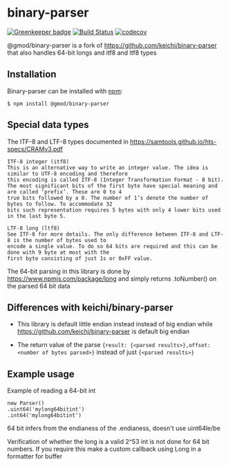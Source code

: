 
# binary-parser

[![Greenkeeper badge](https://badges.greenkeeper.io/GMOD/binary-parser.svg)](https://greenkeeper.io/)
[![Build Status](https://travis-ci.com/GMOD/binary-parser.svg?branch=master)](https://travis-ci.com/GMOD/binary-parser)
[![codecov](https://codecov.io/gh/GMOD/binary-parser/branch/master/graph/badge.svg)](https://codecov.io/gh/GMOD/binary-parser)


@gmod/binary-parser is a fork of https://github.com/keichi/binary-parser that also handles 64-bit longs and itf8 and ltf8 types

## Installation

Binary-parser can be installed with [npm](https://npmjs.org/):

```shell
$ npm install @gmod/binary-parser
```

## Special data types

The ITF-8 and LTF-8 types documented in https://samtools.github.io/hts-specs/CRAMv3.pdf

```
ITF-8 integer (itf8)
This is an alternative way to write an integer value. The idea is similar to UTF-8 encoding and therefore
this encoding is called ITF-8 (Integer Transformation Format - 8 bit).
The most significant bits of the first byte have special meaning and are called ‘prefix’. These are 0 to 4
true bits followed by a 0. The number of 1’s denote the number of bytes to follow. To accommodate 32
bits such representation requires 5 bytes with only 4 lower bits used in the last byte 5.

LTF-8 long (ltf8)
See ITF-8 for more details. The only difference between ITF-8 and LTF-8 is the number of bytes used to
encode a single value. To do so 64 bits are required and this can be done with 9 byte at most with the
first byte consisting of just 1s or 0xFF value.
```

The 64-bit parsing in this library is done by https://www.npmjs.com/package/long and simply returns .toNumber() on the parsed 64 bit data

## Differences with keichi/binary-parser


* This library is default little endian instead instead of big endian while https://github.com/keichi/binary-parser is default big endian

* The return value of the parse `{result: {<parsed results>},offset: <number of bytes parsed>}` instead of just `{<parsed results>}`


## Example usage

Example of reading a 64-bit int

    new Parser()
    .uint64('mylong64bitint')
    .int64('mylong64bitint')

64 bit infers from the endianess of the .endianess, doesn't use uint64le/be

Verification of whether the long is a valid 2^53 int is not done for 64 bit numbers. If you require this make a custom callback using Long in a formatter for buffer
